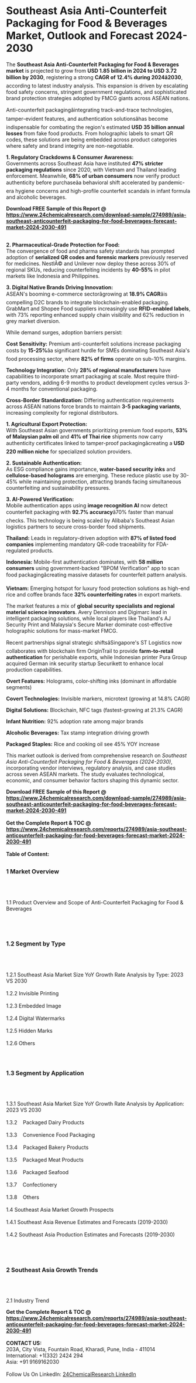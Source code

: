 <h1>Southeast Asia Anti-Counterfeit Packaging for Food &amp; Beverages Market, Outlook and Forecast 2024-2030</h1><p>The <strong>Southeast Asia Anti-Counterfeit Packaging for Food &amp; Beverages market</strong> is projected to grow from <strong>USD 1.85 billion in 2024 to USD 3.72 billion by 2030</strong>, registering a strong <strong>CAGR of 12.4% during 2024â2030</strong>, according to latest industry analysis. This expansion is driven by escalating food safety concerns, stringent government regulations, and sophisticated brand protection strategies adopted by FMCG giants across ASEAN nations.</p><p>Anti-counterfeit packagingâintegrating track-and-trace technologies, tamper-evident features, and authentication solutionsâhas become indispensable for combating the region's estimated <strong>USD 35 billion annual losses</strong> from fake food products. From holographic labels to smart QR codes, these solutions are being embedded across product categories where safety and brand integrity are non-negotiable.</p><p><strong>1. Regulatory Crackdowns &amp; Consumer Awareness:</strong><br>
Governments across Southeast Asia have instituted <strong>47% stricter packaging regulations</strong> since 2020, with Vietnam and Thailand leading enforcement. Meanwhile, <strong>68% of urban consumers</strong> now verify product authenticity before purchaseâa behavioral shift accelerated by pandemic-era hygiene concerns and high-profile counterfeit scandals in infant formula and alcoholic beverages.</p><div><b>Download FREE Sample of this Report @ 
            <a href="https://www.24chemicalresearch.com/download-sample/274989/asia-southeast-anticounterfeit-packaging-for-food-beverages-forecast-market-2024-2030-491">
            https://www.24chemicalresearch.com/download-sample/274989/asia-southeast-anticounterfeit-packaging-for-food-beverages-forecast-market-2024-2030-491</a></b></div><br><p><strong>2. Pharmaceutical-Grade Protection for Food:</strong><br>
The convergence of food and pharma safety standards has prompted adoption of <strong>serialized QR codes and forensic markers</strong> previously reserved for medicines. NestlÃ© and Unilever now deploy these across 30% of regional SKUs, reducing counterfeiting incidents by <strong>40-55%</strong> in pilot markets like Indonesia and Philippines.</p><p><strong>3. Digital Native Brands Driving Innovation:</strong><br>
ASEAN's booming e-commerce sectorâgrowing at <strong>18.9% CAGR</strong>âis compelling D2C brands to integrate blockchain-enabled packaging. GrabMart and Shopee Food suppliers increasingly use <strong>RFID-enabled labels</strong>, with 73% reporting enhanced supply chain visibility and 62% reduction in grey market diversion.</p><p>While demand surges, adoption barriers persist:</p><p><strong>Cost Sensitivity:</strong> Premium anti-counterfeit solutions increase packaging costs by <strong>15-25%</strong>âa significant hurdle for SMEs dominating Southeast Asia's food processing sector, where <strong>82% of firms</strong> operate on sub-10% margins.</p><p><strong>Technology Integration:</strong> Only <strong>28% of regional manufacturers</strong> have capabilities to incorporate smart packaging at scale. Most require third-party vendors, adding 6-9 months to product development cycles versus 3-4 months for conventional packaging.</p><p><strong>Cross-Border Standardization:</strong> Differing authentication requirements across ASEAN nations force brands to maintain <strong>3-5 packaging variants</strong>, increasing complexity for regional distributors.</p><p><strong>1. Agricultural Export Protection:</strong><br>
With Southeast Asian governments prioritizing premium food exports, <strong>53% of Malaysian palm oil</strong> and <strong>41% of Thai rice</strong> shipments now carry authenticity certificates linked to tamper-proof packagingâcreating a <strong>USD 220 million niche</strong> for specialized solution providers.</p><p><strong>2. Sustainable Authentication:</strong><br>
As ESG compliance gains importance, <strong>water-based security inks</strong> and <strong>cellulose-based holograms</strong> are emerging. These reduce plastic use by 30-45% while maintaining protection, attracting brands facing simultaneous counterfeiting and sustainability pressures.</p><p><strong>3. AI-Powered Verification:</strong><br>
Mobile authentication apps using <strong>image recognition AI</strong> now detect counterfeit packaging with <strong>92.7% accuracy</strong>â70% faster than manual checks. This technology is being scaled by Alibaba's Southeast Asian logistics partners to secure cross-border food shipments.</p><p><strong>Thailand:</strong> Leads in regulatory-driven adoption with <strong>87% of listed food companies</strong> implementing mandatory QR-code traceability for FDA-regulated products.</p><p><strong>Indonesia:</strong> Mobile-first authentication dominates, with <strong>58 million consumers</strong> using government-backed "BPOM Verification" app to scan food packagingâcreating massive datasets for counterfeit pattern analysis.</p><p><strong>Vietnam:</strong> Emerging hotspot for luxury food protection solutions as high-end rice and coffee brands face <strong>32% counterfeiting rates</strong> in export markets.</p><p>The market features a mix of <strong>global security specialists and regional material science innovators</strong>. Avery Dennison and Digimarc lead in intelligent packaging solutions, while local players like Thailand's AJ Security Print and Malaysia's Secure Marker dominate cost-effective holographic solutions for mass-market FMCG.</p><p>Recent partnerships signal strategic shiftsâSingapore's ST Logistics now collaborates with blockchain firm OriginTrail to provide <strong>farm-to-retail authentication</strong> for perishable exports, while Indonesian printer Pura Group acquired German ink security startup Securikett to enhance local production capabilities.</p><p><strong>Overt Features:</strong> Holograms, color-shifting inks (dominant in affordable segments)</p><p><strong>Covert Technologies:</strong> Invisible markers, microtext (growing at 14.8% CAGR)</p><p><strong>Digital Solutions:</strong> Blockchain, NFC tags (fastest-growing at 21.3% CAGR)</p><p><strong>Infant Nutrition:</strong> 92% adoption rate among major brands</p><p><strong>Alcoholic Beverages:</strong> Tax stamp integration driving growth</p><p><strong>Packaged Staples:</strong> Rice and cooking oil see 45% YOY increase</p><p>This market outlook is derived from comprehensive research on <em>Southeast Asia Anti-Counterfeit Packaging for Food &amp; Beverages (2024-2030)</em>, incorporating vendor interviews, regulatory analysis, and case studies across seven ASEAN markets. The study evaluates technological, economic, and consumer behavior factors shaping this dynamic sector.</p><div><b>Download FREE Sample of this Report @ 
            <a href="https://www.24chemicalresearch.com/download-sample/274989/asia-southeast-anticounterfeit-packaging-for-food-beverages-forecast-market-2024-2030-491">
            https://www.24chemicalresearch.com/download-sample/274989/asia-southeast-anticounterfeit-packaging-for-food-beverages-forecast-market-2024-2030-491</a></b></div><br><div><b>Get the Complete Report & TOC @ 
            <a href="https://www.24chemicalresearch.com/reports/274989/asia-southeast-anticounterfeit-packaging-for-food-beverages-forecast-market-2024-2030-491">
            https://www.24chemicalresearch.com/reports/274989/asia-southeast-anticounterfeit-packaging-for-food-beverages-forecast-market-2024-2030-491</a></b></div><br>
            <b>Table of Content:</b><p><h2><span style="font-size:16px"><strong>1 Market Overview&nbsp;&nbsp; &nbsp;</strong></span></h2><br />
<br />
<p>1.1 Product Overview and Scope of Anti-Counterfeit Packaging for Food & Beverages&nbsp;</p><br />
<br />
<h2><strong><span style="font-size:16px">1.2 Segment by Type&nbsp;&nbsp; &nbsp;</span></strong></h2><br />
<br />
<p>1.2.1 Southeast Asia Market Size YoY Growth Rate Analysis by Type: 2023 VS 2030&nbsp;&nbsp; &nbsp;<br /><br />
1.2.2 Invisible Printing&nbsp;&nbsp; &nbsp;<br /><br />
1.2.3 Embedded Image<br /><br />
1.2.4 Digital Watermarks<br /><br />
1.2.5 Hidden Marks<br /><br />
1.2.6 Others<br /><br />
<br />
<h2><span style="font-size:16px"><strong>1.3 Segment by Application&nbsp;&nbsp;</strong></span></h2><br />
<br />
<p>1.3.1 Southeast Asia Market Size YoY Growth Rate Analysis by Application: 2023 VS 2030&nbsp;&nbsp; &nbsp;<br /><br />
1.3.2&nbsp;&nbsp; &nbsp;Packaged Dairy Products<br /><br />
1.3.3&nbsp;&nbsp; &nbsp;Convenience Food Packaging<br /><br />
1.3.4&nbsp;&nbsp; &nbsp;Packaged Bakery Products<br /><br />
1.3.5&nbsp;&nbsp; &nbsp;Packaged Meat Products<br /><br />
1.3.6&nbsp;&nbsp; &nbsp;Packaged Seafood<br /><br />
1.3.7&nbsp;&nbsp; &nbsp;Confectionery<br /><br />
1.3.8&nbsp;&nbsp; &nbsp;Others<br /><br />
1.4 Southeast Asia Market Growth Prospects&nbsp;&nbsp; &nbsp;<br /><br />
1.4.1 Southeast Asia Revenue Estimates and Forecasts (2019-2030)&nbsp;&nbsp; &nbsp;<br /><br />
1.4.2 Southeast Asia Production Estimates and Forecasts (2019-2030)&nbsp;&nbsp;</p><br />
<br />
<h2><span style="font-size:16px"><strong>2 Southeast Asia Growth Trends&nbsp;&nbsp; &nbsp;</strong></span></h2><br />
<br />
<p>2.1 Industry Trend</p><div><b>Get the Complete Report & TOC @ 
            <a href="https://www.24chemicalresearch.com/reports/274989/asia-southeast-anticounterfeit-packaging-for-food-beverages-forecast-market-2024-2030-491">
            https://www.24chemicalresearch.com/reports/274989/asia-southeast-anticounterfeit-packaging-for-food-beverages-forecast-market-2024-2030-491</a></b></div><br><b>CONTACT US:</b><br>
            203A, City Vista, Fountain Road, Kharadi, Pune, India - 411014<br>
            International: +1(332) 2424 294<br>
            Asia: +91 9169162030 <br><br>
            Follow Us On LinkedIn: <a href="https://www.linkedin.com/company/24chemicalresearch/">24ChemicalResearch LinkedIn</a>